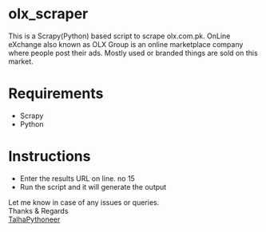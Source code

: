 # olx_scraper
This is a Scrapy(Python) based script to scrape olx.com.pk. OnLine eXchange also known as OLX Group is an online marketplace company where people post their ads. Mostly used or branded things are sold on this market.

# Requirements
- Scrapy
- Python

# Instructions
- Enter the results URL on line. no 15
- Run the script and it will generate the output

Let me know in case of any issues or queries.<br />
Thanks & Regards<br />
[TalhaPythoneer](https://www.talhapythoneer.com/)
